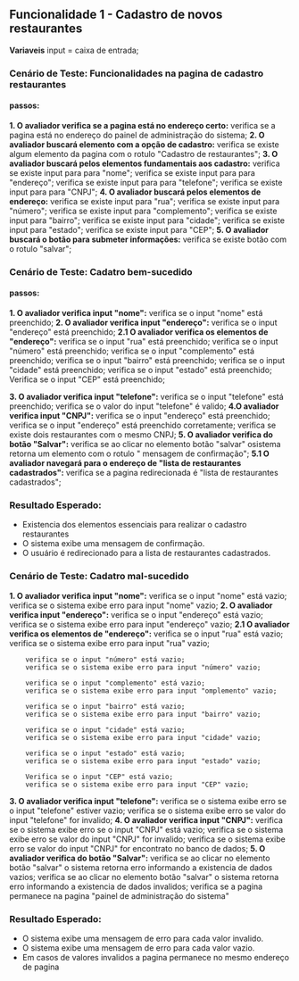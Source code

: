 
## Funcionalidade 1 - Cadastro de novos restaurantes

**Variaveis**
input = caixa de entrada;


### Cenário de Teste: Funcionalidades na pagina de cadastro restaurantes


#### passos:
  **1. O avaliador verifica se a pagina está no endereço certo:**
    verifica se a pagina está no endereço do  painel de administração do sistema;
  **2. O avaliador buscará elemento com a opção de cadastro:**
    verifica se existe algum elemento da pagina com o rotulo "Cadastro de restaurantes";
  **3. O avaliador buscará pelos elementos fundamentais aos cadastro:**
    verifica se existe input para para "nome";
    verifica se existe input para para "endereço";
    verifica se existe input para para "telefone";
    verifica se existe input para para "CNPJ";
  **4. O avaliador buscará pelos elementos de endereço:**
    verifica se existe input para "rua";
    verifica se existe input para "número";
    verifica se existe input para "complemento";
    verifica se existe input para "bairro";
    verifica se existe input para "cidade";
    verifica se existe input para "estado";
    verifica se existe input para "CEP";
  **5. O avaliador buscará o botão para submeter informações:**
    verifica se existe botão com o rotulo "salvar";



### Cenário de Teste: Cadatro bem-sucedido


#### passos:
  **1. O avaliador verifica input "nome":**
    verifica se o input "nome" está preenchido;
  **2. O avaliador verifica input "endereço":**
    verifica se o input "endereço" está preenchido;
     **2.1 O avaliador verifica os elementos de "endereço":**
        verifica se o input "rua" está preenchido;
        verifica se o input "número" está preenchido;
        verifica se o input "complemento" está preenchido;
        verifica se o input "bairro" está preenchido;
        verifica se o input "cidade" está preenchido;
        verifica se o input "estado" está preenchido;
        Verifica se o input "CEP" está preenchido;

  **3. O avaliador verifica input "telefone":**
    verifica se o input "telefone" está preenchido;
    verifica se o valor do input  "telefone" é valido;
  **4.O avaliador verifica input "CNPJ":**
    verifica se o input "endereço" está preenchido;
    verifica se o input "endereço" está preenchido corretamente;
    verifica se existe dois restaurantes com o mesmo CNPJ;
  **5. O avaliador verifica do botão "Salvar":**
    verifica se ao clicar no elemento botão "salvar" osistema retorna um elemento com o rotulo " mensagem de confirmação";
    **5.1 O avaliador navegará para o endereço de "lista de restaurantes cadastrados":**
        verifica se a pagina redirecionada é "lista de restaurantes cadastrados";
       


### Resultado Esperado:
  * Existencia dos elementos essenciais para realizar o cadastro restaurantes
  * O sistema exibe uma mensagem de confirmação.
  * O usuário é redirecionado para a lista de restaurantes cadastrados.




### Cenário de Teste: Cadatro mal-sucedido



**1. O avaliador verifica input "nome":**
    verifica se o input "nome" está vazio;
    verifica se o sistema exibe erro para input "nome" vazio;
**2. O avaliador verifica input "endereço":**
    verifica se o input "endereço" está vazio;
    verifica se o sistema exibe erro para input "endereço" vazio;
     **2.1 O avaliador verifica os elementos de "endereço":**
        verifica se o input "rua" está vazio;
        verifica se o sistema exibe erro para input "rua" vazio;

        verifica se o input "número" está vazio;
        verifica se o sistema exibe erro para input "número" vazio;

        verifica se o input "complemento" está vazio;
        verifica se o sistema exibe erro para input "omplemento" vazio;

        verifica se o input "bairro" está vazio;
        verifica se o sistema exibe erro para input "bairro" vazio;

        verifica se o input "cidade" está vazio;
        verifica se o sistema exibe erro para input "cidade" vazio;

        verifica se o input "estado" está vazio;
        verifica se o sistema exibe erro para input "estado" vazio;

        Verifica se o input "CEP" está vazio;
        verifica se o sistema exibe erro para input "CEP" vazio;
**3. O avaliador verifica input "telefone":**
    verifica se o sistema exibe erro se o input "telefone" estiver vazio;
    verifica se o sistema exibe erro se valor do input  "telefone" for invalido;
**4. O avaliador verifica input "CNPJ":**
    verifica se o sistema exibe erro se o input "CNPJ" está vazio;
    verifica se o sistema exibe erro se valor do input  "CNPJ" for invalido;
    verifica se o sistema exibe erro se valor do input "CNPJ" for encontrato no banco de dados;
**5. O avaliador verifica do botão "Salvar":**
    verifica se ao clicar no elemento botão "salvar" o sistema retorna erro informando a existencia de dados vazios;
    verifica se ao clicar no elemento botão "salvar" o sistema retorna erro informando a existencia de dados invalidos;
    verifica se a pagina permanece na pagina "painel de administração do sistema"

### Resultado Esperado:
  * O sistema exibe uma mensagem de erro para cada valor invalido.
   * O sistema exibe uma mensagem de erro para cada valor vazio.
   * Em casos de valores invalidos a pagina permanece no mesmo endereço de pagina




